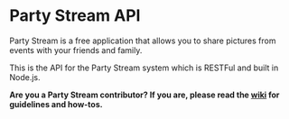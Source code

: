 Party Stream API
=============

Party Stream is a free application that allows you to share pictures from events with your friends and family.

This is the API for the Party Stream system which is RESTFul and built in Node.js.

**Are you a Party Stream contributor? If you are, please read the [wiki](https://github.com/PartyStream/projectPS/wiki) for guidelines and how-tos.**



